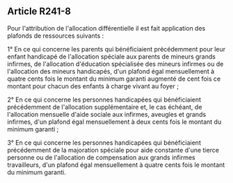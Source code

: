 ## Article R241-8

Pour l'attribution de l'allocation différentielle il est fait application des plafonds de ressources suivants :

1° En ce qui concerne les parents qui bénéficiaient précédemment pour leur enfant handicapé de l'allocation
spéciale aux parents de mineurs grands infirmes, de l'allocation d'éducation spécialisée des mineurs infirmes
ou de l'allocation des mineurs handicapés, d'un plafond égal mensuellement à quatre cents fois le montant du
minimum garanti augmenté de cent fois ce montant pour chacun des enfants à charge vivant au foyer ;

2° En ce qui concerne les personnes handicapées qui bénéficiaient précédemment de l'allocation
supplémentaire et, le cas échéant, de l'allocation mensuelle d'aide sociale aux infirmes, aveugles et grands
infirmes, d'un plafond égal mensuellement à deux cents fois le montant du minimum garanti ;

3° En ce qui concerne les personnes handicapées qui bénéficiaient précédemment de la majoration spéciale
pour aide constante d'une tierce personne ou de l'allocation de compensation aux grands infirmes travailleurs,
d'un plafond égal mensuellement à quatre cents fois le montant du minimum garanti.

